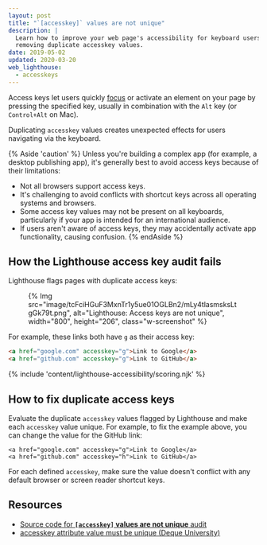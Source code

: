 ```yaml
---
layout: post
title: "`[accesskey]` values are not unique"
description: |
  Learn how to improve your web page's accessibility for keyboard users by
  removing duplicate accesskey values.
date: 2019-05-02
updated: 2020-03-20
web_lighthouse:
  - accesskeys
---
```


Access keys let users quickly [focus](/keyboard-access/#focus-and-the-tab-order)
or activate an element on your page
by pressing the specified key, usually in combination with the `Alt` key
(or `Control+Alt` on Mac).

Duplicating `accesskey` values creates unexpected effects
for users navigating via the keyboard.

{% Aside 'caution' %}
Unless you're building a complex app (for example, a desktop publishing app),
it's generally best to avoid access keys because of their limitations:
- Not all browsers support access keys.
- It's challenging to avoid conflicts with shortcut keys
  across all operating systems and browsers.
- Some access key values may not be present on all keyboards, particularly
  if your app is intended for an international audience.
- If users aren't aware of access keys, they may accidentally activate app
  functionality, causing confusion.
{% endAside %}

## How the Lighthouse access key audit fails

Lighthouse flags pages with duplicate access keys:

<figure class="w-figure">
  {% Img src="image/tcFciHGuF3MxnTr1y5ue01OGLBn2/mLy4tlasmsksLtgGk79t.png", alt="Lighthouse: Access keys are not unique", width="800", height="206", class="w-screenshot" %}
</figure>

For example, these links both have `g` as their access key:
```html
<a href="google.com" accesskey="g">Link to Google</a>
<a href="github.com" accesskey="g">Link to GitHub</a>
```


{% include 'content/lighthouse-accessibility/scoring.njk' %}

## How to fix duplicate access keys

Evaluate the duplicate `accesskey` values flagged by Lighthouse
and make each `accesskey` value unique.
For example, to fix the example above,
you can change the value for the GitHub link:
```html/1
<a href="google.com" accesskey="g">Link to Google</a>
<a href="github.com" accesskey="h">Link to GitHub</a>
```

For each defined `accesskey`,
make sure the value doesn't conflict with any default browser
or screen reader shortcut keys.

## Resources

- [Source code for **`[accesskey]` values are not unique** audit](https://github.com/GoogleChrome/lighthouse/blob/master/lighthouse-core/audits/accessibility/accesskeys.js)
- [accesskey attribute value must be unique (Deque University)](https://dequeuniversity.com/rules/axe/3.3/accesskeys)
